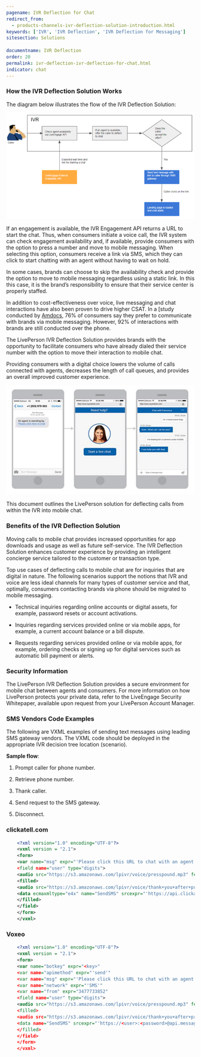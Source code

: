 ```yaml
---
pagename: IVR Deflection for Chat
redirect_from:
  - products-channels-ivr-deflection-solution-introduction.html
keywords: ['IVR', 'IVR Deflection', 'IVR Deflection for Messaging']
sitesection: Solutions

documentname: IVR Deflection
order: 20
permalink: ivr-deflection-ivr-deflection-for-chat.html
indicator: chat
---
```

### How the IVR Deflection Solution Works

The diagram below illustrates the flow of the IVR Deflection Solution:

![IVR2](img/ivr2.png)

If an engagement is available, the IVR Engagement API returns a URL to start the chat. Thus, when consumers initiate a voice call, the IVR system can check engagement availability and, if available, provide consumers with the option to press a number and move to mobile messaging. When selecting this option, consumers receive a link via SMS, which they can click to start chatting with an agent without having to wait on hold.

In some cases, brands can choose to skip the availability check and provide the option to move to mobile messaging regardless using a static link. In this this case, it is the brand’s responsibility to ensure that their service center is properly staffed.

In addition to cost-effectiveness over voice, live messaging and chat interactions have also been proven to drive higher CSAT. In a [study conducted by [Amdocs](https://web.archive.org/web/20160730182551/http://www.amdocs.com/news/pages/amdocs-survey-improved-proactive-care-mobile-self-service-tools.aspx), 76% of consumers say they prefer to communicate with brands via mobile messaging. However, 92% of interactions with brands are still conducted over the phone.

The LivePerson IVR Deflection Solution provides brands with the opportunity to facilitate consumers who have already dialed their service number with the option to move their interaction to mobile chat.

Providing consumers with a digital choice lowers the volume of calls connected with agents, decreases the length of call queues, and provides an overall improved customer experience.

![IVR1](img/ivr1.png)

This document outlines the LivePerson solution for deflecting calls from within the IVR into mobile chat.

### Benefits of the IVR Deflection Solution

Moving calls to mobile chat provides increased opportunities for app downloads and usage as well as future self-service. The IVR Deflection Solution enhances customer experience by providing an intelligent concierge service tailored to the customer or transaction type.

Top use cases of deflecting calls to mobile chat are for inquiries that are digital in nature. The following scenarios support the notions that IVR and voice are less ideal channels for many types of customer service and that, optimally, consumers contacting brands via phone should be migrated to mobile messaging.

* Technical inquiries regarding online accounts or digital assets, for example, password resets or account activations.

* Inquiries regarding services provided online or via mobile apps, for example, a current account balance or a bill dispute.

* Requests regarding services provided online or via mobile apps, for example, ordering checks or signing up for digital services such as automatic bill payment or alerts.

### Security Information

The LivePerson IVR Deflection Solution provides a secure environment for mobile chat between agents and consumers. For more information on how LivePerson protects your private data, refer to the LiveEngage Security Whitepaper, available upon request from your LivePerson Account Manager.

### SMS Vendors Code Examples

The following are VXML examples of sending text messages using leading SMS gateway vendors. The VXML code should be deployed in the appropriate IVR decision tree location (scenario).

**Sample flow**:

1. Prompt caller for phone number.

2. Retrieve phone number.

3. Thank caller.

4. Send request to the SMS gateway.

5. Disconnect.

### clickatell.com

```xml
	<?xml version="1.0" encoding="UTF-8"?>
	<vxml version = "2.1">
	<form>
	<var name="msg" expr="'Please click this URL to chat with an agent https://bit.ly/1FqRKyT'"
	<field name="user" type="digits">
	<audio src="https://s3.amazonaws.com/lpivr/voice/presspound.mp3" fetchhint="prefetch">
	<filled>
	<audio src="https://s3.amazonaws.com/lpivr/voice/thank+you+after+pressed+1.mp3" fetchhint="prefetch">
	<data ecmaxmltype="e4x" name="SendSMS" srcexpr="'https://api.clickatell.com/http/sendmsg?user=hblutrich&amp;password=<password>&amp;api\_id=<id>&amp;to=' + encodeURIComponent(user) + '&amp;text=' + encodeURIComponent(msg)">
	</filled>
	</field>
	</form>
	</vxml>
```

### Voxeo

```xml
	<?xml version="1.0" encoding="UTF-8"?>
	<vxml version = "2.1">
	<form>
	<var name="botkey" expr="<key>"
	<var name="apimethod" expr="'send'"
	<var name="msg" expr="'Please click this URL to chat with an agent https://bit.ly/1IAVehP'"
	<var name="network" expr="'SMS'"
	<var name="from" expr="3477733852"
	<field name="user" type="digits">
	<audio src="https://s3.amazonaws.com/lpivr/voice/presspound.mp3" fetchhint="prefetch"
	<filled>
	<audio src="https://s3.amazonaws.com/lpivr/voice/thank+you+after+pressed+1.mp3" fetchhint="prefetch"
	<data name="SendSMS" srcexpr="'https://<user>:<password>@api.messaging.staging.voxeo.net/1.0/messaging?botkey=' + encodeURIComponent(botkey)+ '&amp;apimethod=' + encodeURIComponent(apimethod) + '&amp;msg=' + encodeURIComponent(msg) + '&amp;user=' + encodeURIComponent(user) + '&amp;network=' + encodeURIComponent(network) + '&amp;from=' + encodeURIComponent(from)"
	</filled>
	</field>
	</form>
	</vxml>
```

